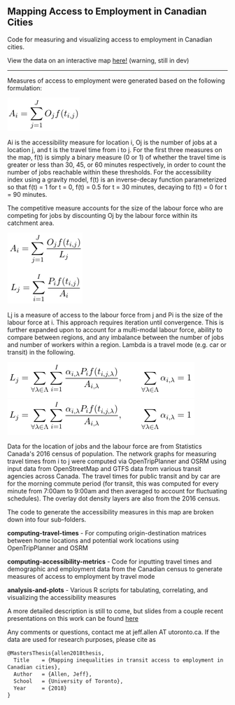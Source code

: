 
## Mapping Access to Employment in Canadian Cities

Code for measuring and visualizing access to employment in Canadian cities.

View the data on an interactive map [here!](https://sausy-lab.github.io/canada-transit-access/map.html) (warning, still in dev)


-----------------------------

Measures of access to employment were generated based on the following formulation:

![A1](imgs/a1.png)

Ai is the accessibility measure for location i, Oj is the number of jobs at a location j, and t is the travel time from i to j. For the first three measures on the map, f(t) is simply a binary measure (0 or 1) of whether the travel time is greater or less than 30, 45, or 60 minutes respectively, in order to count the number of jobs reachable within these thresholds. For the accessibility index using a gravity model, f(t) is an inverse-decay function parameterized so that f(t) = 1 for t = 0, f(t) = 0.5 for t = 30 minutes, decaying to f(t) = 0 for t = 90 minutes.

The competitive measure accounts for the size of the labour force who are competing for jobs by discounting Oj by the labour force within its catchment area.

![A2](imgs/a2.png)

Lj is a measure of access to the labour force from j and Pi is the size of the labour force at i. This approach requires iteration until convergence. This is further expanded upon to account for a multi-modal labour force, ability to compare between regions, and any imbalance between the number of jobs and number of workers within a region. Lambda is a travel mode (e.g. car or transit) in the following.

![A3](imgs/a3.png)  ![A4](imgs/a3.png)

Data for the location of jobs and the labour force are from Statistics Canada's 2016 census of population. The network graphs for measuring travel times from i to j were computed via OpenTripPlanner and OSRM using input data from OpenStreetMap and GTFS data from various transit agencies across Canada. The travel times for public transit and by car are for the morning commute period (for transit, this was computed for every minute from 7:00am to 9:00am and then averaged to account for fluctuating schedules). The overlay dot density layers are also from the 2016 census.

The code to generate the accessibility measures in this map are broken down into four sub-folders.

**computing-travel-times** - For computing origin-destination matrices between home locations and potential work locations using OpenTripPlanner and OSRM

**computing-accessibility-metrics** - Code for inputting travel times and demographic and employment data from the Canadian census to generate measures of access to employment by travel mode

**analysis-and-plots** - Various R scripts for tabulating, correlating, and visualizing the accessibility measures

A more detailed description is still to come, but slides from a couple recent presentations on this work can be found [here](https://github.com/SAUSy-Lab/canada-transit-access/blob/master/slides/UAA%20AAG%202018.pdf)

Any comments or questions, contact me at jeff.allen AT utoronto.ca. If the data are used for research purposes, please cite as

```
@MastersThesis{allen2018thesis,
  Title    = {Mapping inequalities in transit access to employment in Canadian cities},
  Author   = {Allen, Jeff},
  School   = {University of Toronto},
  Year     = {2018}
}
```
